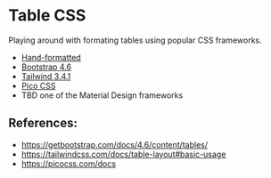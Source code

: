 # Table CSS

Playing around with formating tables using popular CSS frameworks.

  * [Hand-formatted](handformat.html)
  * [Bootstrap 4.6](bootstrap4.html)
  * [Tailwind 3.4.1](tailwindcss.html)
  * [Pico CSS](picocss.html)
  * TBD one of the Material Design frameworks

## References:

  * https://getbootstrap.com/docs/4.6/content/tables/
  * https://tailwindcss.com/docs/table-layout#basic-usage
  * https://picocss.com/docs

